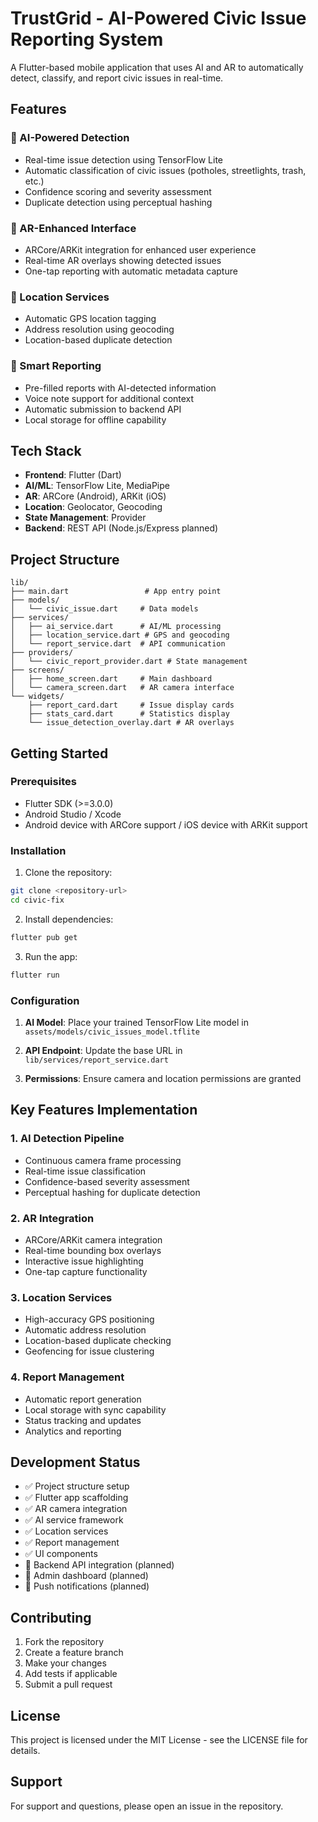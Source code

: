 # TrustGrid - AI-Powered Civic Issue Reporting System

A Flutter-based mobile application that uses AI and AR to automatically detect, classify, and report civic issues in real-time.

## Features

### 🤖 AI-Powered Detection
- Real-time issue detection using TensorFlow Lite
- Automatic classification of civic issues (potholes, streetlights, trash, etc.)
- Confidence scoring and severity assessment
- Duplicate detection using perceptual hashing

### 📱 AR-Enhanced Interface
- ARCore/ARKit integration for enhanced user experience
- Real-time AR overlays showing detected issues
- One-tap reporting with automatic metadata capture

### 📍 Location Services
- Automatic GPS location tagging
- Address resolution using geocoding
- Location-based duplicate detection

### 🎯 Smart Reporting
- Pre-filled reports with AI-detected information
- Voice note support for additional context
- Automatic submission to backend API
- Local storage for offline capability

## Tech Stack

- **Frontend**: Flutter (Dart)
- **AI/ML**: TensorFlow Lite, MediaPipe
- **AR**: ARCore (Android), ARKit (iOS)
- **Location**: Geolocator, Geocoding
- **State Management**: Provider
- **Backend**: REST API (Node.js/Express planned)

## Project Structure

```
lib/
├── main.dart                 # App entry point
├── models/
│   └── civic_issue.dart     # Data models
├── services/
│   ├── ai_service.dart      # AI/ML processing
│   ├── location_service.dart # GPS and geocoding
│   └── report_service.dart  # API communication
├── providers/
│   └── civic_report_provider.dart # State management
├── screens/
│   ├── home_screen.dart     # Main dashboard
│   └── camera_screen.dart   # AR camera interface
└── widgets/
    ├── report_card.dart     # Issue display cards
    ├── stats_card.dart      # Statistics display
    └── issue_detection_overlay.dart # AR overlays
```

## Getting Started

### Prerequisites

- Flutter SDK (>=3.0.0)
- Android Studio / Xcode
- Android device with ARCore support / iOS device with ARKit support

### Installation

1. Clone the repository:
```bash
git clone <repository-url>
cd civic-fix
```

2. Install dependencies:
```bash
flutter pub get
```

3. Run the app:
```bash
flutter run
```

### Configuration

1. **AI Model**: Place your trained TensorFlow Lite model in `assets/models/civic_issues_model.tflite`

2. **API Endpoint**: Update the base URL in `lib/services/report_service.dart`

3. **Permissions**: Ensure camera and location permissions are granted

## Key Features Implementation

### 1. AI Detection Pipeline
- Continuous camera frame processing
- Real-time issue classification
- Confidence-based severity assessment
- Perceptual hashing for duplicate detection

### 2. AR Integration
- ARCore/ARKit camera integration
- Real-time bounding box overlays
- Interactive issue highlighting
- One-tap capture functionality

### 3. Location Services
- High-accuracy GPS positioning
- Automatic address resolution
- Location-based duplicate checking
- Geofencing for issue clustering

### 4. Report Management
- Automatic report generation
- Local storage with sync capability
- Status tracking and updates
- Analytics and reporting

## Development Status

- ✅ Project structure setup
- ✅ Flutter app scaffolding
- ✅ AR camera integration
- ✅ AI service framework
- ✅ Location services
- ✅ Report management
- ✅ UI components
- 🔄 Backend API integration (planned)
- 🔄 Admin dashboard (planned)
- 🔄 Push notifications (planned)

## Contributing

1. Fork the repository
2. Create a feature branch
3. Make your changes
4. Add tests if applicable
5. Submit a pull request

## License

This project is licensed under the MIT License - see the LICENSE file for details.

## Support

For support and questions, please open an issue in the repository.
